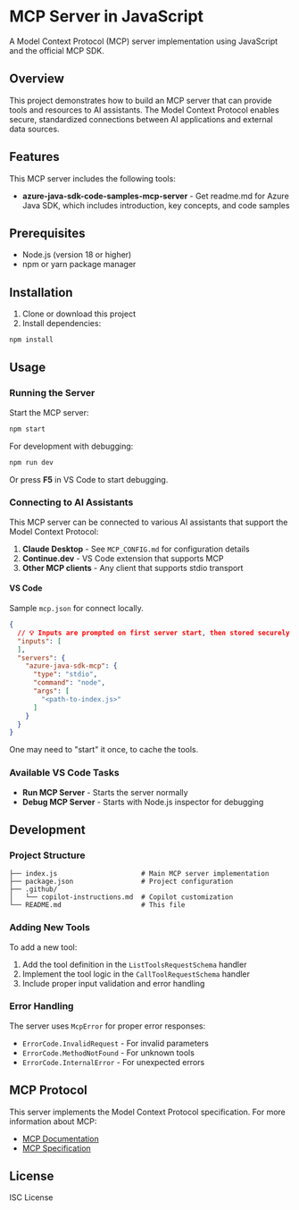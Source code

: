 # MCP Server in JavaScript

A Model Context Protocol (MCP) server implementation using JavaScript and the official MCP SDK.

## Overview

This project demonstrates how to build an MCP server that can provide tools and resources to AI assistants. The Model Context Protocol enables secure, standardized connections between AI applications and external data sources.

## Features

This MCP server includes the following tools:

- **azure-java-sdk-code-samples-mcp-server** - Get readme.md for Azure Java SDK, which includes introduction, key concepts, and code samples

## Prerequisites

- Node.js (version 18 or higher)
- npm or yarn package manager

## Installation

1. Clone or download this project
2. Install dependencies:

```bash
npm install
```

## Usage

### Running the Server

Start the MCP server:

```bash
npm start
```

For development with debugging:

```bash
npm run dev
```

Or press **F5** in VS Code to start debugging.

### Connecting to AI Assistants

This MCP server can be connected to various AI assistants that support the Model Context Protocol:

1. **Claude Desktop** - See `MCP_CONFIG.md` for configuration details
2. **Continue.dev** - VS Code extension that supports MCP
3. **Other MCP clients** - Any client that supports stdio transport

#### VS Code

Sample `mcp.json` for connect locally.

```json
{
  // 💡 Inputs are prompted on first server start, then stored securely by VS Code.
  "inputs": [
  ],
  "servers": {
    "azure-java-sdk-mcp": {
      "type": "stdio",
      "command": "node",
      "args": [
        "<path-to-index.js>"
      ]
    }
  }
}
```

One may need to "start" it once, to cache the tools.

### Available VS Code Tasks

- **Run MCP Server** - Starts the server normally
- **Debug MCP Server** - Starts with Node.js inspector for debugging

## Development

### Project Structure

```
├── index.js                     # Main MCP server implementation
├── package.json                 # Project configuration
├── .github/
│   └── copilot-instructions.md  # Copilot customization
└── README.md                    # This file
```

### Adding New Tools

To add a new tool:

1. Add the tool definition in the `ListToolsRequestSchema` handler
2. Implement the tool logic in the `CallToolRequestSchema` handler
3. Include proper input validation and error handling

### Error Handling

The server uses `McpError` for proper error responses:

- `ErrorCode.InvalidRequest` - For invalid parameters
- `ErrorCode.MethodNotFound` - For unknown tools
- `ErrorCode.InternalError` - For unexpected errors

## MCP Protocol

This server implements the Model Context Protocol specification. For more information about MCP:

- [MCP Documentation](https://modelcontextprotocol.io/)
- [MCP Specification](https://spec.modelcontextprotocol.io/)

## License

ISC License
